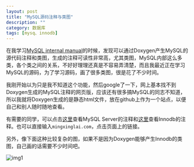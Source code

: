 ```yaml
---
layout: post
title: "MySQL源码注释与类图"
description: ""
category: 数据库
tags: [mysq、innodb]
---
```


在我学习[MySQL internal manual](http://dev.mysql.com/doc/internals/en/index.html)的时候，发现可以通过Doxygen产生MySQL的源代码注释和类图，生成的注释可读性非常高，尤其类图，MySQL内部这么多类，各个类之间的关系，不好好理理还真是不容易弄清楚，而且我最近正在学习MySQL的源码，为了学习源码，画了很多类图，很是花了不少时间。

我刚开始以为只是我不知道这个功能，然后google了一下，网上基本找不到Doxygen生成的MySQL注释的网页版，应该还有很多搞MySQL的同志不知道，所以我就将Doxygen生成的是静态html文件，放在github上作为一个站点，以便自己和别人随时随地查看。


有需要的同学，可以点击[这里](http://mingxinglai.com/mysql56-annotation)查看MySQL Server的注释和[这里](http://mingxinglai.com/innodb-annotation/)查看Innodb的注释。也可以直接输入`mingxinglai.com`，点击页面上的链接。


另外，像下面这种比较复杂的图，如果不是因为Doxygen能够产生Innodb的类图，自己画的话需要不少时间吧。

![img1](http://mingxinglai.com/innodb-annotation/structdict__table__t__coll__graph.png)
